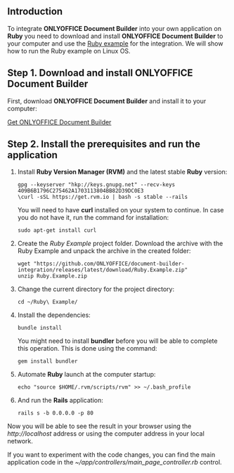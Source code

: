 ## Introduction

To integrate **ONLYOFFICE Document Builder** into your own application on **Ruby** you need to download and install **ONLYOFFICE Document Builder** to your computer and use the [Ruby example](/docbuilder/integratingdocumentbuilder) for the integration. We will show how to run the Ruby example on Linux OS.

## Step 1. Download and install ONLYOFFICE Document Builder

First, download **ONLYOFFICE Document Builder** and install it to your computer:

[Get ONLYOFFICE Document Builder](https://www.onlyoffice.com/download-builder.aspx?from=api)

## Step 2. Install the prerequisites and run the application

1. Install **Ruby Version Manager (RVM)** and the latest stable **Ruby** version:

   ```
   gpg --keyserver "hkp://keys.gnupg.net" --recv-keys 409B6B1796C275462A1703113804BB82D39DC0E3
   \curl -sSL https://get.rvm.io | bash -s stable --rails
   ```

   You will need to have **curl** installed on your system to continue. In case you do not have it, run the command for installation:

   ```
   sudo apt-get install curl
   ```

2. Create the *Ruby Example* project folder. Download the archive with the Ruby Example and unpack the archive in the created folder:
   ```
   wget "https://github.com/ONLYOFFICE/document-builder-integration/releases/latest/download/Ruby.Example.zip"
   unzip Ruby.Example.zip
   ```

3. Change the current directory for the project directory:
   ```
   cd ~/Ruby\ Example/
   ```

4. Install the dependencies:

   ```
   bundle install
   ```

   You might need to install **bundler** before you will be able to complete this operation. This is done using the command:

   ```
   gem install bundler
   ```

5. Automate **Ruby** launch at the computer startup:
   ```
   echo "source $HOME/.rvm/scripts/rvm" >> ~/.bash_profile
   ```

6. And run the **Rails** application:
   ```
   rails s -b 0.0.0.0 -p 80
   ```

Now you will be able to see the result in your browser using the *http\://localhost* address or using the computer address in your local network.

If you want to experiment with the code changes, you can find the main application code in the *\~/app/controllers/main\_page\_controller.rb* control.
